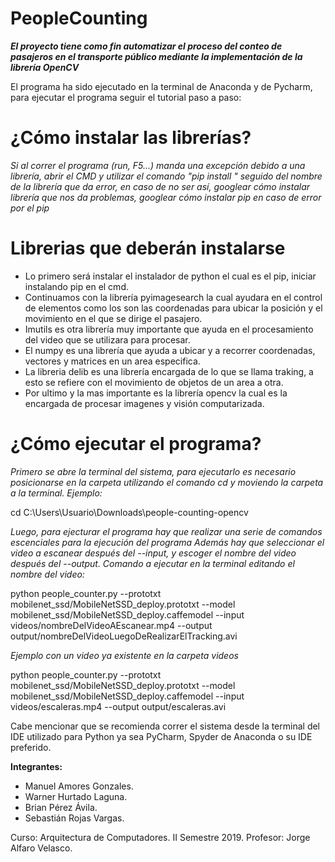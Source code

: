 ﻿# PeopleCounting
***El proyecto tiene como fin automatizar el proceso del conteo de pasajeros en el transporte público mediante la implementación de la librería OpenCV***

El programa ha sido ejecutado en la terminal de Anaconda y de Pycharm, para ejecutar el programa seguir el tutorial paso a paso:

# ¿Cómo instalar las librerías?
*Si al correr el programa (run, F5...) manda una excepción debido a una librería, abrir el CMD y utilizar el comando "pip install " seguido del nombre de la librería que da error, en caso de no ser así, googlear cómo instalar librería que nos da problemas, googlear cómo instalar pip en caso de error por el pip*
# Librerias que deberán instalarse

* Lo primero será instalar el instalador de python el cual es el pip, iniciar instalando pip en el cmd.
* Continuamos con la librería pyimagesearch la cual ayudara en el control de elementos como los son las coordenadas para ubicar la posición y el movimiento en el que se dirige el pasajero.
* Imutils es otra librería muy importante que ayuda en el procesamiento del video que se utilizara para procesar.
* El numpy es una librería que ayuda a ubicar y a recorrer coordenadas, vectores y matrices en un area especifica.
* La libreria delib es una librería encargada de lo que se llama traking, a esto se refiere con el movimiento de objetos de un area a otra.
* Por ultimo y la mas importante es la librería opencv la cual es la encargada de procesar imagenes y visión computarizada.

# ¿Cómo ejecutar el programa?

*Primero se abre la terminal del sistema, para ejecutarlo es necesario posicionarse en la carpeta utilizando el comando cd y moviendo la carpeta a la terminal. Ejemplo:*

cd C:\Users\Usuario\Downloads\people-counting-opencv

*Luego, para ejecturar el programa hay que realizar una serie de comandos escenciales para la ejecución del programa 
Además hay que seleccionar el video a escanear después del --input, y escoger el nombre del video después del --output. Comando a ejecutar en la terminal editando el nombre del video:*

python people_counter.py --prototxt mobilenet_ssd/MobileNetSSD_deploy.prototxt --model mobilenet_ssd/MobileNetSSD_deploy.caffemodel --input videos/nombreDelVideoAEscanear.mp4 --output output/nombreDelVideoLuegoDeRealizarElTracking.avi

*Ejemplo con un video ya existente en la carpeta videos*

python people_counter.py --prototxt mobilenet_ssd/MobileNetSSD_deploy.prototxt --model mobilenet_ssd/MobileNetSSD_deploy.caffemodel --input videos/escaleras.mp4 --output output/escaleras.avi

Cabe mencionar que se recomienda correr el sistema desde la terminal del IDE utilizado para Python ya sea PyCharm, Spyder de Anaconda o su IDE preferido.

**Integrantes:**
* Manuel Amores Gonzales.
* Warner Hurtado Laguna.
* Brian Pérez Ávila.
* Sebastián Rojas Vargas.

Curso: Arquitectura de Computadores.
II Semestre 2019.
Profesor: Jorge Alfaro Velasco.

